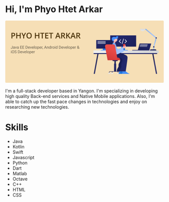 # Hi, I'm Phyo Htet Arkar

<img src="phak.png">

I'm a full-stack developer based in Yangon. I'm specializing in developing high quality Back-end services and Native Mobile applications. Also, I'm able to catch up the fast pace changes in technologies and enjoy on researching new technologies.

# Skills

- Java
- Kotlin
- Swift
- Javascript
- Python
- Dart
- Matlab
- Octave
- C++
- HTML
- CSS
